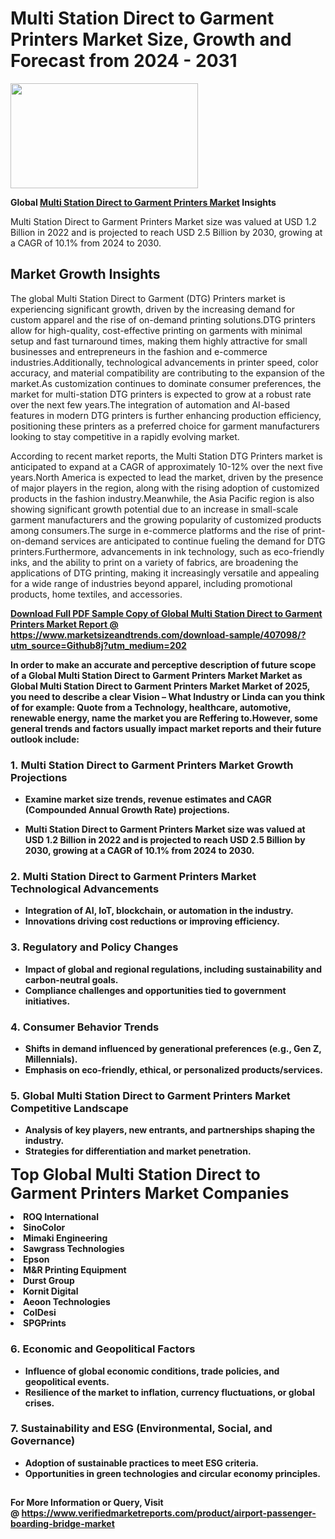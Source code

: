 <H1>Multi Station Direct to Garment Printers Market Size, Growth and Forecast from 2024 - 2031</H1><img class="aligncenter size-medium wp-image-584254" src="https://thirdeyenews.in/wp-content/uploads/2024/09/Global-Market-Research-300x168.jpeg" alt="" width="300" height="168" /><p><strong>Global&nbsp;<a href="https://www.marketsizeandtrends.com/download-sample/407098/?utm_source=Github8j?utm_medium=202">Multi Station Direct to Garment Printers Market</a> Insights</strong></p><p>Multi Station Direct to Garment Printers Market size was valued at USD 1.2 Billion in 2022 and is projected to reach USD 2.5 Billion by 2030, growing at a CAGR of 10.1% from 2024 to 2030.</p><p><h2>Market Growth Insights</h2> <p>The global Multi Station Direct to Garment (DTG) Printers market is experiencing significant growth, driven by the increasing demand for custom apparel and the rise of on-demand printing solutions.DTG printers allow for high-quality, cost-effective printing on garments with minimal setup and fast turnaround times, making them highly attractive for small businesses and entrepreneurs in the fashion and e-commerce industries.Additionally, technological advancements in printer speed, color accuracy, and material compatibility are contributing to the expansion of the market.As customization continues to dominate consumer preferences, the market for multi-station DTG printers is expected to grow at a robust rate over the next few years.The integration of automation and AI-based features in modern DTG printers is further enhancing production efficiency, positioning these printers as a preferred choice for garment manufacturers looking to stay competitive in a rapidly evolving market.</p> <p><strong><a href="#"></a></strong></p> <p>According to recent market reports, the Multi Station DTG Printers market is anticipated to expand at a CAGR of approximately 10-12% over the next five years.North America is expected to lead the market, driven by the presence of major players in the region, along with the rising adoption of customized products in the fashion industry.Meanwhile, the Asia Pacific region is also showing significant growth potential due to an increase in small-scale garment manufacturers and the growing popularity of customized products among consumers.The surge in e-commerce platforms and the rise of print-on-demand services are anticipated to continue fueling the demand for DTG printers.Furthermore, advancements in ink technology, such as eco-friendly inks, and the ability to print on a variety of fabrics, are broadening the applications of DTG printing, making it increasingly versatile and appealing for a wide range of industries beyond apparel, including promotional products, home textiles, and accessories.</p> <p><strong><a href="#"></p><p><span class=""><strong>Download Full PDF Sample Copy of Global Multi Station Direct to Garment Printers Market Report</strong> @ <a href="https://www.marketsizeandtrends.com/download-sample/407098/?utm_source=Github8j?utm_medium=202" target="_blank">https://www.marketsizeandtrends.com/download-sample/407098/?utm_source=Github8j?utm_medium=202</a></span></p><p>In order to make an accurate and perceptive description of future scope of a Global&nbsp;Multi Station Direct to Garment Printers Market Market as Global&nbsp;Multi Station Direct to Garment Printers Market Market of 2025, you need to describe a clear Vision &ndash; What Industry or Linda can you think of for example: Quote from a Technology, healthcare, automotive, renewable energy, name the market you are Reffering to.However, some general trends and factors usually impact market reports and their future outlook include:</p><h3>1.&nbsp;<strong>Multi Station Direct to Garment Printers Market Growth Projections</strong></h3><ul><li>Examine market size trends, revenue estimates and CAGR (Compounded Annual Growth Rate) projections.</li><li><p>Multi Station Direct to Garment Printers Market size was valued at USD 1.2 Billion in 2022 and is projected to reach USD 2.5 Billion by 2030, growing at a CAGR of 10.1% from 2024 to 2030.</p></li></ul><h3>2.&nbsp;<strong>Multi Station Direct to Garment Printers Market Technological Advancements</strong></h3><ul><li>Integration of AI, IoT, blockchain, or automation in the industry.</li><li>Innovations driving cost reductions or improving efficiency.</li></ul><h3>3.&nbsp;<strong>Regulatory and Policy Changes</strong></h3><ul><li>Impact of global and regional regulations, including sustainability and carbon-neutral goals.</li><li>Compliance challenges and opportunities tied to government initiatives.</li></ul><h3>4.&nbsp;<strong>Consumer Behavior Trends</strong></h3><ul><li>Shifts in demand influenced by generational preferences (e.g., Gen Z, Millennials).</li><li>Emphasis on eco-friendly, ethical, or personalized products/services.</li></ul><h3>5.&nbsp;<strong>Global Multi Station Direct to Garment Printers Market Competitive Landscape</strong></h3><ul><li>Analysis of key players, new entrants, and partnerships shaping the industry.</li><li>Strategies for differentiation and market penetration.</li></ul><p data-pm-slice="1 1 []"><span style="color: inherit; font-family: inherit; font-size: 25px;">Top Global Multi Station Direct to Garment Printers Market Companies</span></p><div class="" data-test-id=""><p><li>ROQ International</li><li> SinoColor</li><li> Mimaki Engineering</li><li> Sawgrass Technologies</li><li> Epson</li><li> M&R Printing Equipment</li><li> Durst Group</li><li> Kornit Digital</li><li> Aeoon Technologies</li><li> ColDesi</li><li> SPGPrints</li></p></div><h3>6.&nbsp;<strong>Economic and Geopolitical Factors</strong></h3><ul><li>Influence of global economic conditions, trade policies, and geopolitical events.</li><li>Resilience of the market to inflation, currency fluctuations, or global crises.</li></ul><h3>7.&nbsp;<strong>Sustainability and ESG (Environmental, Social, and Governance)</strong></h3><ul><li>Adoption of sustainable practices to meet ESG criteria.</li><li>Opportunities in green technologies and circular economy principles.</li></ul><h2><strong style="font-size: 14px;">For More Information or Query, Visit @&nbsp;</strong><a style="background-color: #ffffff; font-size: 14px;" href="https://www.marketsizeandtrends.com/report/multi-station-direct-to-garment-printers-market/" target="_blank">https://www.verifiedmarketreports.com/product/airport-passenger-boarding-bridge-market</a></h2>